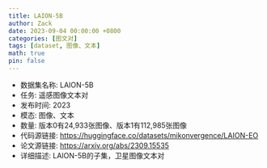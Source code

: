 ```yaml
---
title: LAION-5B
author: Zack
date: 2023-09-04 00:00:00 +0800
categories: [图文对]
tags: [dataset, 图像、文本]
math: true
pin: false
---
```

- 数据集名称: LAION-5B
- 任务: 遥感图像文本对
- 发布时间: 2023
- 模态: 图像、文本
- 数量: 版本0有24,933张图像、版本1有112,985张图像
- 代码源链接: https://huggingface.co/datasets/mikonvergence/LAION-EO
- 论文源链接: https://arxiv.org/abs/2309.15535
- 详细描述: LAION-5B的子集，卫星图像文本对
